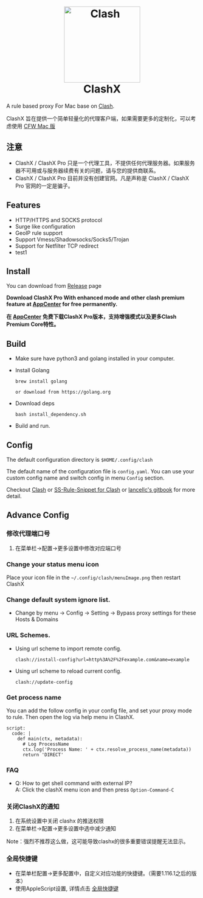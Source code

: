 <h1 align="center">
  <img src="https://github.com/Dreamacro/clash/raw/master/docs/logo.png" alt="Clash" width="200">
  <br>
  ClashX
  <br>
</h1>


A rule based proxy For Mac base on [Clash](https://github.com/Dreamacro/clash).

ClashX 旨在提供一个简单轻量化的代理客户端，如果需要更多的定制化，可以考虑使用 [CFW Mac 版](https://github.com/Fndroid/clash_for_windows_pkg/releases) 


## 注意
- ClashX / ClashX Pro 只是一个代理工具，不提供任何代理服务器。如果服务器不可用或与服务器续费有关的问题，请与您的提供商联系。
- ClashX / ClashX Pro 目前并没有创建官网。凡是声称是 ClashX / ClashX Pro 官网的一定是骗子。

## Features

- HTTP/HTTPS and SOCKS protocol
- Surge like configuration
- GeoIP rule support
- Support Vmess/Shadowsocks/Socks5/Trojan
- Support for Netfilter TCP redirect
- test1

## Install

You can download from [Release](https://github.com/yichengchen/clashX/releases) page

**Download ClashX Pro With enhanced mode and other clash premium feature at [AppCenter](https://install.appcenter.ms/users/clashx/apps/clashx-pro/distribution_groups/public) for free permanently.**

**在 [AppCenter](https://install.appcenter.ms/users/clashx/apps/clashx-pro/distribution_groups/public) 免费下载ClashX Pro版本，支持增强模式以及更多Clash Premium Core特性。**

## Build
- Make sure have python3 and golang installed in your computer.

- Install Golang
  ```
  brew install golang

  or download from https://golang.org
  ```

- Download deps
  ```
  bash install_dependency.sh
  ```

- Build and run.

## Config


The default configuration directory is `$HOME/.config/clash`

The default name of the configuration file is `config.yaml`. You can use your custom config name and switch config in menu `Config` section.


Checkout [Clash](https://github.com/Dreamacro/clash) or [SS-Rule-Snippet for Clash](https://github.com/Hackl0us/SS-Rule-Snippet/blob/master/LAZY_RULES/clash.yaml) or [lancellc's gitbook](https://lancellc.gitbook.io/clash/) for more detail.

## Advance Config

### 修改代理端口号
1. 在菜单栏->配置->更多设置中修改对应端口号



### Change your status menu icon

  Place your icon file in the `~/.config/clash/menuImage.png`  then restart ClashX

### Change default system ignore list.

- Change by menu -> Config -> Setting -> Bypass proxy settings for these Hosts & Domains

### URL Schemes.

- Using url scheme to import remote config.

  ```
  clash://install-config?url=http%3A%2F%2Fexample.com&name=example
  ```
- Using url scheme to reload current config.

  ```
  clash://update-config
  ```

### Get process name

You can add the follow config in your config file, and set your proxy mode to rule. Then open the log via help menu in ClashX.
```
script:
  code: |
    def main(ctx, metadata):
      # Log ProcessName
      ctx.log('Process Name: ' + ctx.resolve_process_name(metadata))
      return 'DIRECT'
```

### FAQ

- Q: How to get shell command with external IP?  
  A: Click the clashX menu icon and then press `Option-Command-C`  

### 关闭ClashX的通知

1. 在系统设置中关闭 clashx 的推送权限
2. 在菜单栏->配置->更多设置中选中减少通知

Note：强烈不推荐这么做，这可能导致clashx的很多重要错误提醒无法显示。

### 全局快捷键
- 在菜单栏配置->更多配置中，自定义对应功能的快捷键。（需要1.116.1之后的版本）
- 使用AppleScript设置, 详情点击 [全局快捷键](Shortcuts.md)
